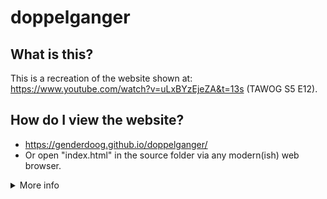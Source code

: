 # doppelganger 

## What is this?
This is a recreation of the website shown at: https://www.youtube.com/watch?v=uLxBYzEjeZA&t=13s (TAWOG S5 E12).

## How do I view the website?
- https://genderdoog.github.io/doppelganger/
- Or open "index.html" in the source folder via any modern(ish) web browser.

<details>
  <summary>More info</summary>
  
  ## Why did you make this?
  For fun.
  This project also serves as a basis for me to learn git and practise my web development skills.
  
  ## Credits
  - The people behind TAWOG for the inspiration, assets and TV series. 
  - genderdoog for the website (HTML and CSS).
  - GPT-4o for the Javascript code, and helping out with the HTML and CSS.
  - Google for their Translate product.
  - GIMP for image manipulation.
</details>
